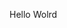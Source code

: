 Hello Wolrd

































































































































































































































































































